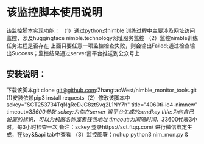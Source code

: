 # 该监控脚本使用说明
该监控脚本实现功能：
（1）通过python对nimble 训练过程中主要涉及网址访问监控，涉及huggingface nimble.technology网址服务监控
（2）监控nimble训练任务进程是否存在
上面只要任意一项监控检查失败，则会输出Failed;通过检查输出Success；监控结果通过server酱平台推送到公众号上
## 安装说明：
下载该脚本git clone git@github.com:ZhangtaoWest/nimble_monitor_tools.git
(1)安装依赖pip3 install requests（2）修改该脚本中sckey="SCT253734TqNgReDJC8ztSvq2L1NY7h" title="4060ti-io4-nimnew" timeout=3*3600参数
sckey:为你在server 酱平台生成的sendkey
title:为你自己设置的标识，可以为机器名称或者钱包地址
timeout:为间隔时间，3*3600代表3小时，每3小时检查一次
备注：sckey 登录https://sct.ftqq.com/ 进行微信绑定生成，在key&&api tab中查看
（3）监控部署：nohup python3 nim_mon.py &
